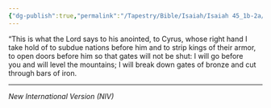 ```yaml
---
{"dg-publish":true,"permalink":"/Tapestry/Bible/Isaiah/Isaiah 45_1b-2a/","title":"Isaiah 45:1b–2a","hide":true,"tags":["bible-verse"],"dgHomeLink":true,"dgShowLocalGraph":true,"dgEnableSearch":true}
---
```


“This is what the Lord says to his anointed, to Cyrus, whose right hand I take hold of  to subdue nations before him and to strip kings of their armor, to open doors before him so that gates will not be shut: I will go before you and will level the mountains; I will break down gates of bronze and cut through bars of iron.

---
*New International Version (NIV)*